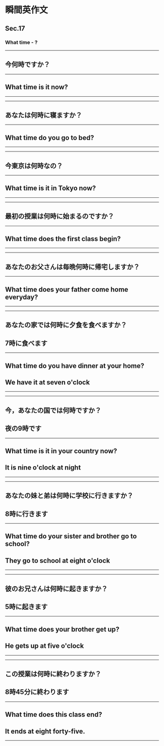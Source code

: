 # 瞬間英作文
## Sec.17
### What time - ?
***
<!-- 1 -->
## 今何時ですか？
---
## What time is it now?
***
***
<!-- 2 -->
## あなたは何時に寝ますか？
---
## What time do you go to bed?
***
***
<!-- 3 -->
## 今東京は何時なの？
---
## What time is it in Tokyo now?
***
***
<!-- 4 -->
## 最初の授業は何時に始まるのですか？
---
## What time does the first class begin?
***
***
<!-- 5 -->
## あなたのお父さんは毎晩何時に帰宅しますか？
---
## What time does your father come home everyday?
***
***
<!-- 6 -->
## あなたの家では何時に夕食を食べますか？
## 7時に食べます
---
## What time do you have dinner at your home?
## We have it at seven o'clock
***
***
<!-- 7 -->
## 今，あなたの国では何時ですか？
## 夜の9時です
---
## What time is it in your country now?
## It is nine o'clock at night
***
***
<!-- 8 -->
## あなたの妹と弟は何時に学校に行きますか？
## 8時に行きます
---
## What time do your sister and brother go to school?
## They go to school at eight o'clock
***
***
<!-- 9 -->
## 彼のお兄さんは何時に起きますか？
## 5時に起きます
---
## What time does your brother get up?
## He gets up at five o'clock
***
***
<!-- 10 -->
## この授業は何時に終わりますか？
## 8時45分に終わります
---
## What time does this class end?
## It ends at eight forty-five.
***
